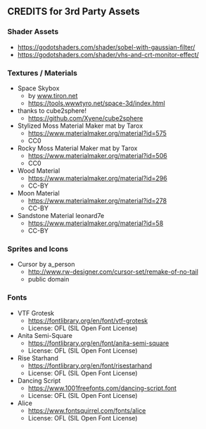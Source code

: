## CREDITS for 3rd Party Assets

### Shader Assets
- https://godotshaders.com/shader/sobel-with-gaussian-filter/
- https://godotshaders.com/shader/vhs-and-crt-monitor-effect/

### Textures / Materials
- Space Skybox 
  - by www.tiron.net
  - https://tools.wwwtyro.net/space-3d/index.html
- thanks to cube2sphere!
  - https://github.com/Xyene/cube2sphere
- Stylized Moss Material Maker mat by Tarox
  - https://www.materialmaker.org/material?id=575
  - CC0
- Rocky Moss Material Maker mat by Tarox
  - https://www.materialmaker.org/material?id=506
  - CC0
- Wood Material
  - https://www.materialmaker.org/material?id=296
  - CC-BY
- Moon Material
  - https://www.materialmaker.org/material?id=278
  - CC-BY
- Sandstone Material leonard7e
  - https://www.materialmaker.org/material?id=58
  - CC-BY

### Sprites and Icons
- Cursor by a_person
  - http://www.rw-designer.com/cursor-set/remake-of-no-tail
  - public domain

### Fonts
- VTF Grotesk
  - https://fontlibrary.org/en/font/vtf-grotesk
  - License: OFL (SIL Open Font License)
- Anita Semi-Square
  - https://fontlibrary.org/en/font/anita-semi-square
  - License: OFL (SIL Open Font License)
- Rise Starhand
  - https://fontlibrary.org/en/font/risestarhand
  - License: OFL (SIL Open Font License)
- Dancing Script
  - https://www.1001freefonts.com/dancing-script.font
  - License: OFL (SIL Open Font License)
- Alice 
  - https://www.fontsquirrel.com/fonts/alice
  - License: OFL (SIL Open Font License)

